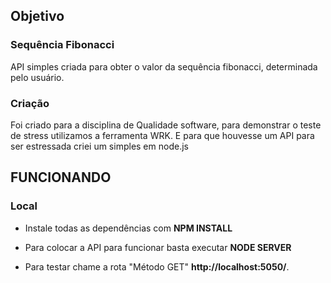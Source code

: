 ## Objetivo

### Sequência Fibonacci

API simples criada para obter o valor da sequência fibonacci, determinada pelo usuário.


### Criação

Foi criado para a disciplina de Qualidade software, para demonstrar o teste de stress utilizamos a ferramenta WRK. E para que houvesse um API para ser estressada criei um simples em node.js

## FUNCIONANDO

### Local

- Instale todas as dependências com **NPM INSTALL**
- Para colocar a API para funcionar basta executar **NODE SERVER**

- Para testar chame a rota "Método GET" **http://localhost:5050/**.

